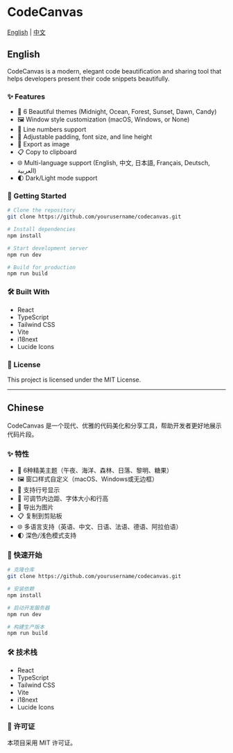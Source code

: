 # CodeCanvas

[English](#english) | [中文](#chinese)

## English

CodeCanvas is a modern, elegant code beautification and sharing tool that helps developers present their code snippets beautifully.

### ✨ Features

- 🎨 6 Beautiful themes (Midnight, Ocean, Forest, Sunset, Dawn, Candy)
- 🖼️ Window style customization (macOS, Windows, or None)
- 📏 Line numbers support
- 🔧 Adjustable padding, font size, and line height
- 📸 Export as image
- 📋 Copy to clipboard
- 🌐 Multi-language support (English, 中文, 日本語, Français, Deutsch, العربية)
- 🌓 Dark/Light mode support

### 🚀 Getting Started

```bash
# Clone the repository
git clone https://github.com/yourusername/codecanvas.git

# Install dependencies
npm install

# Start development server
npm run dev

# Build for production
npm run build
```

### 🛠️ Built With

- React
- TypeScript
- Tailwind CSS
- Vite
- i18next
- Lucide Icons

### 📝 License

This project is licensed under the MIT License.

---

## Chinese

CodeCanvas 是一个现代、优雅的代码美化和分享工具，帮助开发者更好地展示代码片段。

### ✨ 特性

- 🎨 6种精美主题（午夜、海洋、森林、日落、黎明、糖果）
- 🖼️ 窗口样式自定义（macOS、Windows或无边框）
- 📏 支持行号显示
- 🔧 可调节内边距、字体大小和行高
- 📸 导出为图片
- 📋 复制到剪贴板
- 🌐 多语言支持（英语、中文、日语、法语、德语、阿拉伯语）
- 🌓 深色/浅色模式支持

### 🚀 快速开始

```bash
# 克隆仓库
git clone https://github.com/yourusername/codecanvas.git

# 安装依赖
npm install

# 启动开发服务器
npm run dev

# 构建生产版本
npm run build
```

### 🛠️ 技术栈

- React
- TypeScript
- Tailwind CSS
- Vite
- i18next
- Lucide Icons

### 📝 许可证

本项目采用 MIT 许可证。
